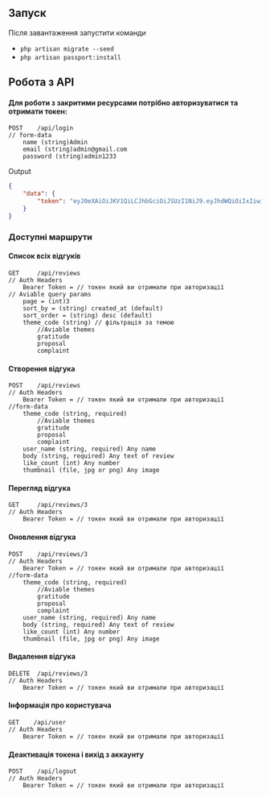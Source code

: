 ## Запуск

Після завантаження запустити команди
- ``php artisan migrate --seed``
- ``php artisan passport:install``

## Робота з API

#### Для роботи з закритими ресурсами потрібно авторизуватися та отримати токен:
```curl 
POST    /api/login
// form-data 
    name (string)Admin
    email (string)admin@gmail.com
    password (string)admin1233
```
Output
```json 
{
    "data": {
        "token": "eyJ0eXAiOiJKV1QiLCJhbGciOiJSUzI1NiJ9.eyJhdWQiOiIxIiwianRpIjoiZWQ3NDM2MTNiZjA0N2M3OGM2ZWJlYWViMWE1YjM1ZDE4N2FhOWVhZWFjYWYyM2IzMzlkNGM1Mjg1MzY4NWQzY2QzMDc1YWMxYjI0NTgwOTkiLCJpYXQiOjE2ODY1NTc1MzMuMDIxNzA2LCJuYmYiOjE2ODY1NTc1MzMuMDIxNzA4LCJleHAiOjE3MTgxNzk5MzMuMDE3NDEyLCJzdWIiOiIxMSIsInNjb3BlcyI6W119.Ea_DPXXJv6j-EN5e66cxI_EAe6l18fU9lg2G_esyvDY6uz4567AnChU0TVSkBmFBophC3tPSudFuBxRz8CXWbitH5W6q3noNQgCyXP6T0WYJYcONSMghCLfPOYF1vl984aKS8hQSJ-PRhryz_1eCsbmb__CdaO1uBP7NBCNP4bDzIQHlSP1mmbOEno-5YP2oPuf6-weiosstRDyky_Nvv7yu38i78klVMPQ3KE3sKcfwQ-SkQY2JlMU-_PaeXbQdAGusgDdICManw_tgb437zL0hz2WO0xjWRaOjHooQsTk7P394vAN_T4B7oZS7HVXK2M2b_MnHVr7AcbKDFeZr2jDle_qHaFI-YOd2T8xayZZuLRZ0uMvInth8vG7zS-FH-8Z-V2qOOS_Hf_q4GxaI2EWympQfXH94EZVJjBuCwYYJyIWgIK_k1WusRfWv6i8t_vLGcUyMhpkToDpDcvkszUHrFoHaw3s1kleSO2L4Vd7lxg7jIJdlCB9Pehzz1qy8zXp6EzJzNHg0yuEOcR4DZUkAWzyIfSLGaDxDsZp4BQqooazOHNs0Pxlx7H1RyMguFEFpEVYDp-eIiocxph9_ArJMITZqjnNo7LO8EwWePK_ZrUJw2Cd6ZUyjS4uTEVquhF2vcxln5gfPuwfSjB5kmB38YR4YCEgExwsu4b5HIc0"
    }
}
```

### Доступні маршрути

#### Список всіх відгуків

```curl 
GET 	/api/reviews
// Auth Headers
    Bearer Token = // токен який ви отримали при авторизації
// Aviable query params
    page = (int)3
    sort_by = (string) created_at (default)
    sort_order = (string) desc (default)
    theme_code (string) // фільтрація за темою
        //Aviable themes
        gratitude
        proposal
        сomplaint
```

#### Створення відгука

```curl
POST 	/api/reviews
// Auth Headers
    Bearer Token = // токен який ви отримали при авторизації
//form-data
    theme_code (string, required) 
        //Aviable themes
        gratitude
        proposal
        сomplaint
    user_name (string, required) Any name
    body (string, required) Any text of review
    like_count (int) Any number
    thumbnail (file, jpg or png) Any image

```
#### Перегляд відгука
```curl
GET 	/api/reviews/3
// Auth Headers
    Bearer Token = // токен який ви отримали при авторизації
```

#### Оновлення відгука
```curl
POST 	/api/reviews/3
// Auth Headers
    Bearer Token = // токен який ви отримали при авторизації
//form-data
    theme_code (string, required) 
        //Aviable themes
        gratitude
        proposal
        сomplaint
    user_name (string, required) Any name
    body (string, required) Any text of review
    like_count (int) Any number
    thumbnail (file, jpg or png) Any image
```

#### Видалення відгука
```curl
DELETE 	/api/reviews/3
// Auth Headers
    Bearer Token = // токен який ви отримали при авторизації
```

#### Інформація про користувача
```curl 
GET    /api/user
// Auth Headers
    Bearer Token = // токен який ви отримали при авторизації
```

#### Деактивація токена і вихід з аккаунту
```curl 
POST    /api/logout
// Auth Headers
    Bearer Token = // токен який ви отримали при авторизації
```
